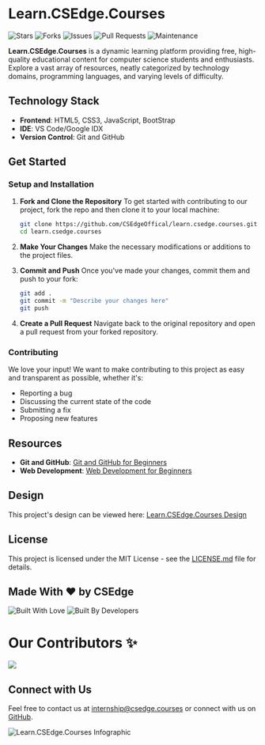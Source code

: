 # Learn.CSEdge.Courses

![Stars](https://img.shields.io/github/stars/CSEdgeOfficial/learn.csedge.courses?style=social) ![Forks](https://img.shields.io/github/forks/CSEdgeOfficial/learn.csedge.courses?style=social) ![Issues](https://img.shields.io/github/issues/CSEdgeOfficial/learn.csedge.courses) ![Pull Requests](https://img.shields.io/github/issues-pr/CSEdgeOfficial/learn.csedge.courses) ![Maintenance](https://img.shields.io/maintenance/yes/2024)

**Learn.CSEdge.Courses** is a dynamic learning platform providing free, high-quality educational content for computer science students and enthusiasts. Explore a vast array of resources, neatly categorized by technology domains, programming languages, and varying levels of difficulty.

## Technology Stack

- **Frontend**: HTML5, CSS3, JavaScript, BootStrap
- **IDE**: VS Code/Google IDX
- **Version Control**: Git and GitHub

## Get Started

### Setup and Installation

1. **Fork and Clone the Repository**
   To get started with contributing to our project, fork the repo and then clone it to your local machine:

   ```bash
   git clone https://github.com/CSEdgeOffical/learn.csedge.courses.git
   cd learn.csedge.courses
   ```

2. **Make Your Changes**
   Make the necessary modifications or additions to the project files.

3. **Commit and Push**
   Once you've made your changes, commit them and push to your fork:

   ```bash
   git add .
   git commit -m "Describe your changes here"
   git push
   ```

4. **Create a Pull Request**
   Navigate back to the original repository and open a pull request from your forked repository.

### Contributing

We love your input! We want to make contributing to this project as easy and transparent as possible, whether it's:

- Reporting a bug
- Discussing the current state of the code
- Submitting a fix
- Proposing new features

## Resources

- **Git and GitHub**: [Git and GitHub for Beginners](https://learn.microsoft.com/en-us/training/paths/get-started-github-and-visual-studio-code/?wt.mc_id=studentamb_299348)
- **Web Development**: [Web Development for Beginners](https://learn.microsoft.com/en-us/training/paths/web-development-101/?wt.mc_id=studentamb_299348)

## Design

This project's design can be viewed here: [Learn.CSEdge.Courses Design](https://learn.csedge.courses)

## License

This project is licensed under the MIT License - see the [LICENSE.md](https://github.com/CSEdgeOfficial/learn.csedge.courses/blob/main/LICENSE) file for details.

## Made With ❤️ by CSEdge

![Built With Love](https://forthebadge.com/images/badges/built-with-love.svg)
![Built By Developers](https://forthebadge.com/images/badges/built-by-developers.svg)

# Our Contributors ✨
<a href="https://github.com/CSEdgeOfficial/learn.csedge.courses/graphs/contributors">
  <img align="center" src="https://contrib.rocks/image?max=100&repo=CSEdgeOfficial/learn.csedge.courses" />
</a> 

## Connect with Us

Feel free to contact us at [internship@csedge.courses](mailto:internship@csedge.courses) or connect with us on [GitHub](https://github.com/CSEdgeOfficial).

![Learn.CSEdge.Courses Infographic](https://camo.githubusercontent.com/dd5e3080a7adc2ead8f86cbbd6577cee0a38439c0ebf195021ce41587b0a405f/68747470733a2f2f6d69726f2e6d656469756d2e636f6d2f6d61782f313430302f312a633459675258595161794f5657785633376f757272772e706e67)

